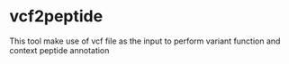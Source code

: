 # vcf2peptide
This tool make use of vcf file as the input to perform variant function and context peptide annotation
